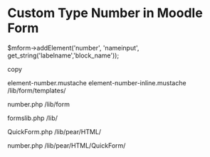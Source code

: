 # Custom Type Number in Moodle Form

 $mform->addElement('number', 'nameinput', get_string('labelname','block_name'));

copy

element-number.mustache
element-number-inline.mustache
/lib/form/templates/

number.php
/lib/form


formslib.php
/lib/


QuickForm.php
/lib/pear/HTML/

number.php
/lib/pear/HTML/QuickForm/

